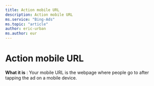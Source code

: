```yaml
---
title: Action mobile URL
description: Action mobile URL
ms.service: "Bing-Ads"
ms.topic: "article"
author: eric-urban
ms.author: eur
---
```


# Action mobile URL

**What it is** :     Your mobile URL is the webpage where people go to after tapping the ad on a mobile device.


